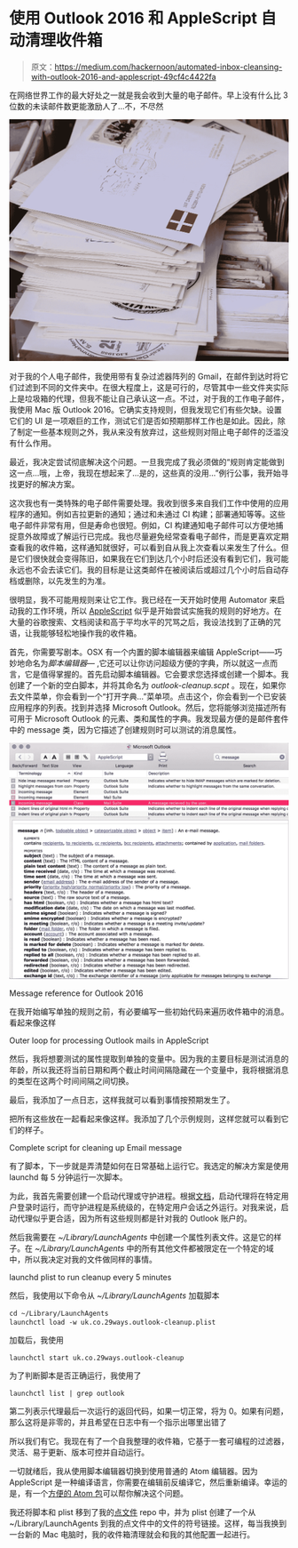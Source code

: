 # 使用 Outlook 2016 和 AppleScript 自动清理收件箱

> 原文：<https://medium.com/hackernoon/automated-inbox-cleansing-with-outlook-2016-and-applescript-49cf4c4422fa>

在网络世界工作的最大好处之一就是我会收到大量的电子邮件。早上没有什么比 3 位数的未读邮件数更能激励人了…不，不尽然

![](img/5b9e632d33db610b60513f29537661a6.png)

对于我的个人电子邮件，我使用带有复杂过滤器阵列的 Gmail，在邮件到达时将它们过滤到不同的文件夹中。在很大程度上，这是可行的，尽管其中一些文件夹实际上是垃圾箱的代理，但我不能让自己承认这一点。不过，对于我的工作电子邮件，我使用 Mac 版 Outlook 2016。它确实支持规则，但我发现它们有些欠缺。设置它们的 UI 是一项艰巨的工作，测试它们是否如预期那样工作也是如此。因此，除了制定一些基本规则之外，我从来没有放弃过，这些规则对阻止电子邮件的泛滥没有什么作用。

最近，我决定尝试彻底解决这个问题。一旦我完成了我必须做的“规则肯定能做到这一点…哦，上帝，我现在想起来了…是的，这些真的没用…”例行公事，我开始寻找更好的解决方案。

这次我也有一类特殊的电子邮件需要处理。我收到很多来自我们工作中使用的应用程序的通知。例如吉拉更新的通知；通过和未通过 CI 构建；部署通知等等。这些电子邮件非常有用，但是寿命也很短。例如，CI 构建通知电子邮件可以方便地捕捉意外故障或了解运行已完成。我也尽量避免经常查看电子邮件，而是更喜欢定期查看我的收件箱，这样通知就很好，可以看到自从我上次查看以来发生了什么。但是它们很快就会变得陈旧，如果我在它们到达几个小时后还没有看到它们，我可能永远也不会去读它们。我的目标是让这类邮件在被阅读后或超过几个小时后自动存档或删除，以先发生的为准。

很明显，我不可能用规则来让它工作。我已经在一天开始时使用 Automator 来启动我的工作环境，所以 [AppleScript](https://hackernoon.com/tagged/applescript) 似乎是开始尝试实施我的规则的好地方。在大量的谷歌搜索、文档阅读和高于平均水平的咒骂之后，我设法找到了正确的咒语，让我能够轻松地操作我的收件箱。

首先，你需要写剧本。OSX 有一个内置的脚本编辑器来编辑 AppleScript——巧妙地命名为*脚本编辑器—* ,它还可以让你访问超级方便的字典，所以就这一点而言，它是值得掌握的。首先启动脚本编辑器。它会要求您选择或创建一个脚本。我创建了一个新的空白脚本，并将其命名为 *outlook-cleanup.scpt* 。现在，如果你去文件菜单，你会看到一个“打开字典…”菜单项。点击这个，你会看到一个已安装应用程序的列表。找到并选择 Microsoft Outlook。然后，您将能够浏览描述所有可用于 Microsoft Outlook 的元素、类和属性的字典。我发现最方便的是邮件套件中的 message 类，因为它描述了创建规则时可以测试的消息属性。

![](img/cee3400536f060005682f7b92674fe0b.png)

Message reference for Outlook 2016

在我开始编写单独的规则之前，有必要编写一些初始代码来遍历收件箱中的消息。看起来像这样

Outer loop for processing Outlook mails in AppleScript

然后，我将想要测试的属性提取到单独的变量中。因为我的主要目标是测试消息的年龄，所以我还将当前日期和两个截止时间间隔隐藏在一个变量中，我将根据消息的类型在这两个时间间隔之间切换。

最后，我添加了一点日志，这样我就可以看到事情按预期发生了。

把所有这些放在一起看起来像这样。我添加了几个示例规则，这样您就可以看到它们的样子。

Complete script for cleaning up Email message

有了脚本，下一步就是弄清楚如何在日常基础上运行它。我选定的解决方案是使用 launchd 每 5 分钟运行一次脚本。

为此，我首先需要创建一个启动代理或守护进程。根据[文档](https://developer.apple.com/library/content/documentation/MacOSX/Conceptual/BPSystemStartup/Chapters/CreatingLaunchdJobs.html)，启动代理将在特定用户登录时运行，而守护进程是系统级的，在特定用户会话之外运行。对我来说，启动代理似乎更合适，因为所有这些规则都是针对我的 Outlook 账户的。

然后我需要在 *~/Library/LaunchAgents* 中创建一个属性列表文件。这是它的样子。在 *~/Library/LaunchAgents* 中的所有其他文件都被限定在一个特定的域中，所以我决定对我的文件做同样的事情。

launchd plist to run cleanup every 5 minutes

然后，我使用以下命令从 *~/Library/LaunchAgents* 加载脚本

```
cd ~/Library/LaunchAgents
launchctl load -w uk.co.29ways.outlook-cleanup.plist
```

加载后，我使用

```
launchctl start uk.co.29ways.outlook-cleanup
```

为了判断脚本是否正确运行，我使用了

```
launchctl list | grep outlook
```

第二列表示代理最后一次运行的返回代码，如果一切正常，将为 0。如果有问题，那么这将是非零的，并且希望在日志中有一个指示出哪里出错了

所以我们有它。我现在有了一个自我整理的收件箱，它基于一套可编程的过滤器，灵活、易于更新、版本可控并自动运行。

一切就绪后，我从使用脚本编辑器切换到使用普通的 Atom 编辑器。因为 AppleScript 是一种编译语言，你需要在编辑前反编译它，然后重新编译。幸运的是，有一个[方便的 Atom 包](https://atom.io/packages/language-applescript)可以帮你解决这个问题。

我还将脚本和 plist 移到了我的[点文件](https://dotfiles.github.io/) repo 中，并为 plist 创建了一个从~/Library/LaunchAgents 到我的点文件中的文件的符号链接。这样，每当我换到一台新的 Mac 电脑时，我的收件箱清理就会和我的其他配置一起进行。